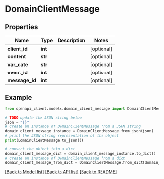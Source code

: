 # DomainClientMessage


## Properties

Name | Type | Description | Notes
------------ | ------------- | ------------- | -------------
**client_id** | **int** |  | [optional] 
**content** | **str** |  | [optional] 
**var_date** | **str** |  | [optional] 
**event_id** | **int** |  | [optional] 
**message_id** | **int** |  | [optional] 

## Example

```python
from openapi_client.models.domain_client_message import DomainClientMessage

# TODO update the JSON string below
json = "{}"
# create an instance of DomainClientMessage from a JSON string
domain_client_message_instance = DomainClientMessage.from_json(json)
# print the JSON string representation of the object
print(DomainClientMessage.to_json())

# convert the object into a dict
domain_client_message_dict = domain_client_message_instance.to_dict()
# create an instance of DomainClientMessage from a dict
domain_client_message_from_dict = DomainClientMessage.from_dict(domain_client_message_dict)
```
[[Back to Model list]](../README.md#documentation-for-models) [[Back to API list]](../README.md#documentation-for-api-endpoints) [[Back to README]](../README.md)


